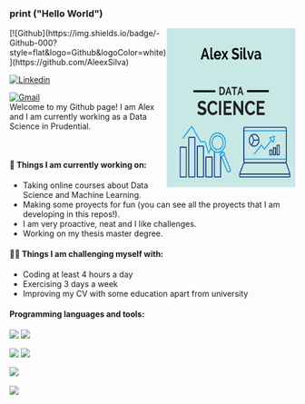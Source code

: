 ### print ("Hello World")

<img align="right" alt="img" src="https://raw.githubusercontent.com/AleexSilva/AleexSilva/main/D%20E%20S%20I%20G%20N%20E%20R.png" width="45%" height="280" />
[![Github](https://img.shields.io/badge/-Github-000?style=flat&logo=Github&logoColor=white)](https://github.com/AleexSilva)

[![Linkedin](https://img.shields.io/badge/-LinkedIn-blue?style=flat&logo=Linkedin&logoColor=white)](https://www.linkedin.com/in/aleex-silva)

[![Gmail](https://img.shields.io/badge/-Gmail-c14438?style=flat&logo=Gmail&logoColor=white)](mailto:silva.alexis94@gmail.com)
<br />
Welcome to my Github page! I am Alex and I am currently working as a Data Science in Prudential.


<br />


#### 🌱 Things I am currently working on: 

- Taking online courses about Data Science and Machine Learning.
- Making some proyects for fun (you can see all the proyects that I am developing in this repos!).
- I am very proactive, neat and I like challenges.
- Working on my thesis master degree.

####  💪🏻 Things I am challenging myself with:
- Coding at least 4 hours a day
- Exercising 3 days a week
- Improving my CV with some education apart from university

####  Programming languages and tools: 

<code><img width="10%" src="https://www.vectorlogo.zone/logos/python/python-ar21.svg"></code>
<code><img width="" src="https://www.vectorlogo.zone/logos/r-project/r-project-icon.svg"></code>


<code><img width="" src="https://www.vectorlogo.zone/logos/mysql/mysql-ar21.svg"></code>
<code><img width="" src="https://www.vectorlogo.zone/logos/mongodb/mongodb-ar21.svg"></code>

<code><img width="" src="https://www.vectorlogo.zone/logos/apache_spark/apache_spark-ar21.svg"></code>

<code><img width="" src="https://www.vectorlogo.zone/logos/git-scm/git-scm-ar21.svg"></code>
